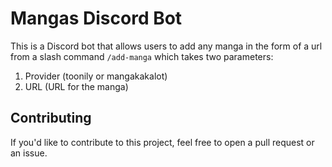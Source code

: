 # Mangas Discord Bot

This is a Discord bot that allows users to add any manga in the form of a url from a slash command `/add-manga` which takes two parameters:
1. Provider (toonily or mangakakalot)
2. URL (URL for the manga)

## Contributing
If you'd like to contribute to this project, feel free to open a pull request or an issue.
